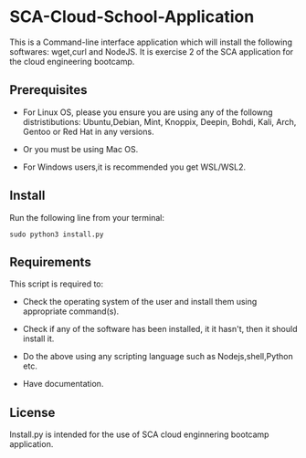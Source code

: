 # SCA-Cloud-School-Application
This is a Command-line interface application which will install the following softwares: wget,curl and NodeJS. It is exercise 2 of the SCA application for the 
cloud engineering bootcamp. 


## Prerequisites

* For Linux OS, please you ensure you are using any of the followng distristibutions: 
Ubuntu,Debian, Mint, Knoppix, Deepin, Bohdi, Kali, Arch, Gentoo or Red Hat in any versions.

* Or you  must be using Mac OS.

* For Windows users,it is recommended you get WSL/WSL2.

## Install 

Run the following line from your terminal:

`sudo python3 install.py`

## Requirements
This script is required to:
* Check the operating system of the user and install them using appropriate command(s).

* Check if any of the software has been installed, it it hasn't, then it should install it.

* Do the above using any scripting language such as Nodejs,shell,Python etc.

* Have documentation. 

## License 
Install.py is intended for the use of SCA cloud enginnering bootcamp application.
